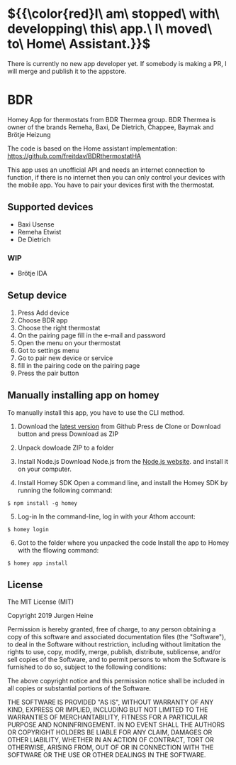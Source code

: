 # ${{\color{red}I\ am\ stopped\ with\ developping\ this\ app.\ I\ moved\ to\ Home\ Assistant.\}}$
There is currently no new app developer yet. If somebody is making a PR, I will merge and publish it to the appstore.

# BDR

Homey App for thermostats from BDR Thermea group. BDR Thermea is owner of the brands Remeha, Baxi, De Dietrich, Chappee, Baymak and Brötje Heizung

The code is based on the Home assistant implementation: https://github.com/freitdav/BDRthermostatHA 

This app uses an unofficial API and needs an internet connection to function, 
if there is no internet then you can only control your devices with the mobile app. 
You have to pair your devices first with the thermostat.

## Supported devices
* Baxi Usense
* Remeha Etwist
* De Dietrich

### WIP
* Brötje IDA

## Setup device

1. Press Add device 
2. Choose BDR app
3. Choose the right thermostat
4. On the pairing page fill in the e-mail and password
5. Open the menu on your thermostat
6. Got to settings menu
7. Go to pair new device or service
8. fill in the pairing code on the pairing page
9. Press the pair button

## Manually installing app on homey
To manually install this app, you have to use the CLI method.

1. Download the [latest version](https://github.com/jurgenheine/com.bdr) from Github
Press de Clone or Download button and press Download as ZIP

2. Unpack dowloade ZIP to a folder

3.  Install Node.js
	Download Node.js from the [Node.js website](https://nodejs.org/en/). and install it on your computer.

4. Install Homey SDK
Open a command line, and install the Homey SDK by running the following command:
```
$ npm install -g homey
```

5. Log-in
In the command-line, log in with your Athom account:
```
$ homey login
```

6. Got to the folder where you unpacked the code
Install the app to Homey with the fllowing command:
```
$ homey app install
```

## License
The MIT License (MIT)

Copyright 2019 Jurgen Heine

Permission is hereby granted, free of charge, to any person obtaining a copy
of this software and associated documentation files (the "Software"), to deal
in the Software without restriction, including without limitation the rights
to use, copy, modify, merge, publish, distribute, sublicense, and/or sell
copies of the Software, and to permit persons to whom the Software is
furnished to do so, subject to the following conditions:

The above copyright notice and this permission notice shall be included in
all copies or substantial portions of the Software.

THE SOFTWARE IS PROVIDED "AS IS", WITHOUT WARRANTY OF ANY KIND, EXPRESS OR
IMPLIED, INCLUDING BUT NOT LIMITED TO THE WARRANTIES OF MERCHANTABILITY,
FITNESS FOR A PARTICULAR PURPOSE AND NONINFRINGEMENT. IN NO EVENT SHALL THE
AUTHORS OR COPYRIGHT HOLDERS BE LIABLE FOR ANY CLAIM, DAMAGES OR OTHER
LIABILITY, WHETHER IN AN ACTION OF CONTRACT, TORT OR OTHERWISE, ARISING FROM,
OUT OF OR IN CONNECTION WITH THE SOFTWARE OR THE USE OR OTHER DEALINGS IN
THE SOFTWARE.
